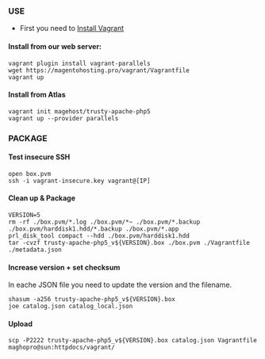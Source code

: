 ### USE

* First you need to [Install Vagrant](http://www.vagrantup.com/download)

#### Install from our web server:
```
vagrant plugin install vagrant-parallels
wget https://magentohosting.pro/vagrant/Vagrantfile
vagrant up
```

#### Install from Atlas
```
vagrant init magehost/trusty-apache-php5
vagrant up --provider parallels
```


### PACKAGE

#### Test insecure SSH
```
open box.pvm
ssh -i vagrant-insecure.key vagrant@[IP]
```

#### Clean up & Package
```
VERSION=5
rm -rf ./box.pvm/*.log ./box.pvm/*~ ./box.pvm/*.backup ./box.pvm/harddisk1.hdd/*.backup ./box.pvm/*.app
prl_disk_tool compact --hdd ./box.pvm/harddisk1.hdd
tar -cvzf trusty-apache-php5_v${VERSION}.box ./box.pvm ./Vagrantfile ./metadata.json
```

#### Increase version + set checksum
In eache JSON file you need to update the version and the filename.
```
shasum -a256 trusty-apache-php5_v${VERSION}.box
joe catalog.json catalog_local.json
```

#### Upload
```
scp -P2222 trusty-apache-php5_v${VERSION}.box catalog.json Vagrantfile maghopro@sun:httpdocs/vagrant/
```
